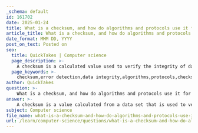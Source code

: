 ```yaml
---
_schema: default
id: 161702
date: 2025-01-24
title: What is a checksum, and how do algorithms and protocols use it for error detection?
article_title: What is a checksum, and how do algorithms and protocols use it for error detection?
date_format: MMM DD, YYYY
post_on_text: Posted on
seo:
  title: QuickTakes | Computer science
  page_description: >-
    A checksum is a calculated value used to verify the integrity of data during transmission or storage by utilizing algorithms and protocols for error detection.
  page_keywords: >-
    checksum,error detection,data integrity,algorithms,protocols,checksum calculation,data transmission,checksum verification,Cyclic Redundancy Check,CRC,cryptographic hash functions,SHA-256,MD5,network communications,file storage
author: QuickTakes
question: >-
    What is a checksum, and how do algorithms and protocols use it for error detection?
answer: >-
    A checksum is a value calculated from a data set that is used to verify the integrity of that data. It serves as a compact representation of the data, allowing for quick checks to determine whether the data has been altered or corrupted during transmission or storage. The process of using checksums typically involves the following steps:\n\n1. **Checksum Calculation**: The sender computes the checksum by applying a specific algorithm to the data. This algorithm processes the data (which could be a file, a block of data, etc.) and produces a small summary value, often just a few bytes long. For example, a checksum might be 4 or 8 bytes, depending on the algorithm used.\n\n2. **Data Transmission**: The sender transmits both the original data and the computed checksum to the receiver.\n\n3. **Checksum Verification**: Upon receiving the data, the receiver calculates the checksum of the received data using the same algorithm. It then compares this newly computed checksum with the checksum that was sent along with the data.\n\n4. **Error Detection**: If the two checksums match, it is assumed that the data has been received correctly and has not been altered. If there is a discrepancy between the checksums, it indicates that an error has occurred during transmission, prompting the receiver to request a retransmission of the data.\n\nChecksum algorithms can vary in complexity and effectiveness. Some common types of checksums include:\n\n- **Simple Checksums**: These involve basic arithmetic operations, such as summing the byte values of the data. While easy to compute, they may not be very robust against certain types of errors.\n\n- **Cyclic Redundancy Check (CRC)**: This is a more sophisticated error-detecting code that uses polynomial division to generate a checksum. It is widely used in network communications and file storage systems due to its ability to detect common types of errors.\n\n- **Cryptographic Hash Functions**: These are used in more secure applications, where the integrity of the data must be verified against malicious alterations. Examples include SHA-256 and MD5, which produce a unique hash value for a given input.\n\nIn summary, checksums are essential for ensuring data integrity in various applications, from file transfers to network communications. They provide a simple yet effective means of detecting errors, helping to maintain the reliability of data storage and transmission systems.
subject: Computer science
file_name: what-is-a-checksum-and-how-do-algorithms-and-protocols-use-it-for-error-detection.md
url: /learn/computer-science/questions/what-is-a-checksum-and-how-do-algorithms-and-protocols-use-it-for-error-detection
---
```


&nbsp;
